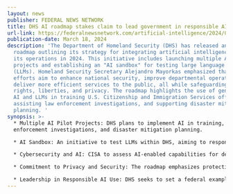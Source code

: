 ```yaml
---
layout: news
publisher: FEDERAL NEWS NETWORK
title: DHS AI roadmap stakes claim to lead government in responsible AI use
url-link: https://federalnewsnetwork.com/artificial-intelligence/2024/03/dhs-ai-roadmap-stakes-claim-to-lead-government-in-responsible-ai-use/
publication-date: March 18, 2024
description: 'The Department of Homeland Security (DHS) has released an AI
  roadmap outlining its strategy for integrating artificial intelligence into
  its operations in 2024. This initiative includes launching multiple AI pilot
  projects and establishing an "AI sandbox" for testing large language models
  (LLMs). Homeland Security Secretary Alejandro Mayorkas emphasized that these
  efforts aim to enhance national security, improve departmental operations, and
  deliver more efficient services to the public, all while safeguarding civil
  rights, liberties, and privacy. The roadmap highlights the use of generative
  AI and LLMs in training U.S. Citizenship and Immigration Services officers,
  assisting law enforcement investigations, and supporting disaster mitigation
  planning. '
synopsis: >-
  * Multiple AI Pilot Projects: DHS plans to implement AI in training, law
  enforcement investigations, and disaster mitigation planning.

  * AI Sandbox: An initiative to test LLMs within DHS, aiming to responsibly integrate AI into various operations.

  * Cybersecurity and AI: CISA to assess AI-enabled capabilities for detecting and remedying cybersecurity vulnerabilities.

  * Commitment to Privacy and Security: The roadmap emphasizes protecting civil rights and privacy while using AI to enhance national security and efficiency.

  * Leadership in Responsible AI Use: DHS seeks to set a federal example for ethical AI deployment, including establishing an AI Safety and Security Board and a new AI policy.
---
```

